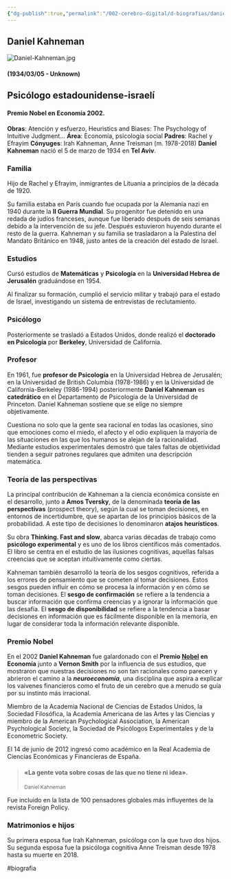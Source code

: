 ```yaml
---
{"dg-publish":true,"permalink":"/002-cerebro-digital/d-biografias/daniel-kahneman/"}
---
```



## Daniel Kahneman
![Daniel-Kahneman.jpg](/img/user/900%20-%20ANEXO/Daniel-Kahneman.jpg)
#### (1934/03/05 - Unknown)

## Psicólogo estadounidense-israelí

#### Premio Nobel en Economía 2002.

**Obras**: Atención y esfuerzo, Heuristics and Biases: The Psychology of Intuitive Judgment...
**Área**: Economía, psicología social
**Padres**: Rachel y Efrayim
**Cónyuges**: Irah Kahneman, Anne Treisman (m. 1978-2018)
**Daniel Kahneman** nació el 5 de marzo de 1934 en **Tel Aviv**.
### Familia
Hijo de Rachel y Efrayim, inmigrantes de Lituania a principios de la década de 1920.

Su familia estaba en París cuando fue ocupada por la Alemania nazi en 1940 durante la **II Guerra Mundial**. Su progenitor fue detenido en una redada de judíos franceses, aunque fue liberado después de seis semanas debido a la intervención de su jefe. Después estuvieron huyendo durante el resto de la guerra. Kahneman y su familia se trasladaron a la Palestina del Mandato Británico en 1948, justo antes de la creación del estado de Israel.
### Estudios
Cursó estudios de **Matemáticas** y **Psicología** en la **Universidad Hebrea de Jerusalén** graduándose en 1954.

Al finalizar su formación, cumplió el servicio militar y trabajó para el estado de Israel, investigando un sistema de entrevistas de reclutamiento.
### Psicólogo
Posteriormente se trasladó a Estados Unidos, donde realizó el **doctorado en Psicología** por **Berkeley**, Universidad de California.
### Profesor
En 1961, fue **profesor de Psicología** en la Universidad Hebrea de Jerusalén; en la Universidad de British Columbia (1978-1986) y en la Universidad de California-Berkeley (1986-1994) posteriormente **Daniel Kahneman** es **catedrático** en el Departamento de Psicología de la Universidad de Princeton. Daniel Kahneman sostiene que se elige no siempre objetivamente.

Cuestiona no solo que la gente sea racional en todas las ocasiones, sino que emociones como el miedo, el afecto y el odio expliquen la mayoría de las situaciones en las que los humanos se alejan de la racionalidad. Mediante estudios experimentales demostró que tales faltas de objetividad tienden a seguir patrones regulares que admiten una descripción matemática.
### Teoría de las perspectivas
La principal contribución de Kahneman a la ciencia económica consiste en el desarrollo, junto a **Amos Tversky**, de la denominada **teoría de las perspectivas** (prospect theory), según la cual se toman decisiones, en entornos de incertidumbre, que se apartan de los principios básicos de la probabilidad. A este tipo de decisiones lo denominaron **atajos heurísticos**.

Su obra **Thinking. Fast and slow**, abarca varias décadas de trabajo como **psicólogo experimental** y es uno de los libros científicos más comentados. El libro se centra en el estudio de las ilusiones cognitivas, aquellas falsas creencias que se aceptan intuitivamente como ciertas.

Kahneman también desarrolló la teoría de los sesgos cognitivos, referida a los errores de pensamiento que se cometen al tomar decisiones. Estos sesgos pueden influir en cómo se procesa la información y en cómo se toman decisiones. El **sesgo de confirmación** se refiere a la tendencia a buscar información que confirma creencias y a ignorar la información que las desafía. El **sesgo de disponibilidad** se refiere a la tendencia a basar decisiones en información que es fácilmente disponible en la memoria, en lugar de considerar toda la información relevante disponible.
### Premio Nobel
En el 2002 **Daniel Kahneman** fue galardonado con el **Premio [Nobel](https://www.buscabiografias.com/biografia/verDetalle/1859/Alfred%20Nobel) en Economía** junto a **Vernon Smith** por la influencia de sus estudios, que mostraron que nuestras decisiones no son tan racionales como parecen y abrieron el camino a la **_neuroeconomía_**, una disciplina que aspira a explicar los vaivenes financieros como el fruto de un cerebro que a menudo se guía por su instinto más irracional.

Miembro de la Academia Nacional de Ciencias de Estados Unidos, la Sociedad Filosófica, la Academia Americana de las Artes y las Ciencias y miembro de la American Psychological Association, la American Psychological Society, la Sociedad de Psicólogos Experimentales y de la Econometric Society.

El 14 de junio de 2012 ingresó como académico en la Real Academia de Ciencias Económicas y Financieras de España.

> #### «La gente vota sobre cosas de las que no tiene ni idea».
> 
> <small>Daniel Kahneman</small>

Fue incluido en la lista de 100 pensadores globales más influyentes de la revista Foreign Policy.
### Matrimonios e hijos
Su primera esposa fue Irah Kahneman, psicóloga con la que tuvo dos hijos.
Su segunda esposa fue la psicóloga cognitiva Anne Treisman desde 1978 hasta su muerte en 2018.

#biografia